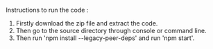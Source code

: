 
Instructions to run the code :

1. Firstly download the zip file and extract the code.
2. Then go to the source directory through console or command line.
3. Then run 'npm install --legacy-peer-deps' and run 'npm start'.
